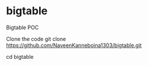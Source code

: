 # bigtable
Bigtable POC

Clone the code 
 git clone https://github.com/NaveenKanneboina1303/bigtable.git
 
 cd bigtable
 
